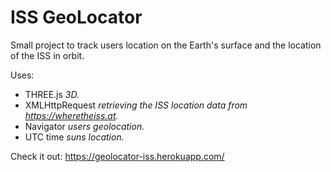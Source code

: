 # ISS GeoLocator

Small project to track users location on the Earth's surface and the location of the ISS in orbit.

Uses:
-   THREE.js *3D.*
-   XMLHttpRequest *retrieving the ISS location data from https://wheretheiss.at.*
-   Navigator *users geolocation.*
-   UTC time *suns location.*

Check it out: https://geolocator-iss.herokuapp.com/
